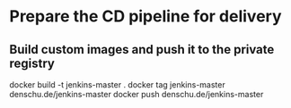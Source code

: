 # Prepare the CD pipeline for delivery

## Build custom images and push it to the private registry

docker build -t jenkins-master .
docker tag jenkins-master denschu.de/jenkins-master
docker push denschu.de/jenkins-master
